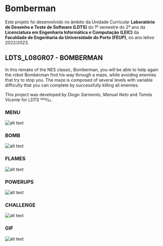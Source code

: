 # Bomberman

Este projeto foi desenvolvido no âmbito da Unidade Curricular **Laboratório de Desenho e Teste de Software (LDTS)** do 1º semestre do 2º ano da **Licenciatura em Engenharia Informática e Computação (LEIC)** da **Faculdade de Engenharia da Universidade do Porto (FEUP)**, no ano letivo 2022/2023.

## LDTS_L08GR07 - BOMBERMAN

In this remake of the NES classic, Bomberman, you will be able to help again the robot Bomberman find his way through a maze, while avoiding enemies that try to stop you.
The maze is composed of several levels with variable difficulty that you can complete by successfully killing all enemies.

This project was developed by *Diogo Sarmento*, *Manuel Neto* and *Tomás Vicente* for LDTS 2022⁄23.

### MENU
![alt text](docs/images/menu.png "Menu")

### BOMB
![alt text](docs/images/bomb.png "Bomb")

### FLAMES
![alt text](docs/images/flames.png "Flames")

### POWERUPS
![alt text](docs/images/powerups.png "Powerups")

### CHALLENGE
![alt text](docs/images/level.png "Level")

### GIF
![alt text](docs/bomberman.gif "GIF")
